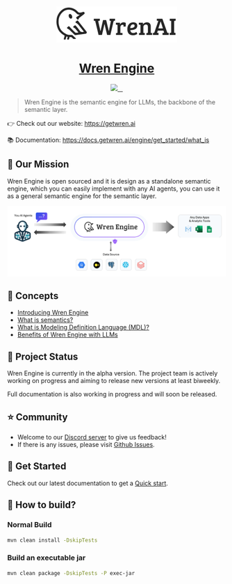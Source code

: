 <p align="center">
  <a href="https://getwren.ai">
    <picture>
      <source media="(prefers-color-scheme: light)" srcset="./misc/wrenai_logo.png">
      <img src="./misc/wrenai_logo.png">
    </picture>
    <h1 align="center">Wren Engine</h1>
  </a>
</p>

<p align="center">
  <a aria-label="Canner" href="https://cannerdata.com/">
    <img src="https://img.shields.io/badge/%F0%9F%A7%A1-Made%20by%20Canner-blue?style=for-the-badge">
  </a>
  <a aria-label="License" href="https://github.com/Canner/wren-engine/blob/main/LICENSE">
    <img alt="" src="https://img.shields.io/github/license/canner/wren-engine?color=blue&style=for-the-badge">
  </a>
  <a aria-label="Join the community on GitHub" href="https://discord.gg/5DvshJqG8Z">
    <img alt="" src="https://img.shields.io/badge/-JOIN%20THE%20COMMUNITY-blue?style=for-the-badge&logo=discord&logoColor=white&labelColor=grey&logoWidth=20">
  </a>
  <a aria-label="Follow us" href="https://x.com/getwrenai">
    <img alt="" src="https://img.shields.io/badge/-@getwrenai-blue?style=for-the-badge&logo=x&logoColor=white&labelColor=gray&logoWidth=20">
  </a>
</p>

> Wren Engine is the semantic engine for LLMs, the backbone of the semantic layer. 

👉 Check out our website: https://getwren.ai

📚 Documentation: https://docs.getwren.ai/engine/get_started/what_is

## 🎯 Our Mission

Wren Engine is open sourced and it is design as a standalone semantic engine, which you can easily implement with any AI agents, you can use it as a general semantic engine for the semantic layer.

<img src="./misc/wren_engine_flow.png">

## 🤔 Concepts

- [Introducing Wren Engine](https://docs.getwren.ai/engine/get_started/what_is)
- [What is semantics?](https://docs.getwren.ai/engine/concept/what_is_semantics)
- [What is Modeling Definition Language (MDL)?](https://docs.getwren.ai/engine/concept/what_is_mdl)
- [Benefits of Wren Engine with LLMs](https://docs.getwren.ai/engine/concept/benefits_llm)

## 🚧 Project Status
Wren Engine is currently in the alpha version. The project team is actively working on progress and aiming to release new versions at least biweekly.

Full documentation is also working in progress and will soon be released.

## ⭐️ Community

- Welcome to our [Discord server](https://discord.gg/5DvshJqG8Z) to give us feedback!
- If there is any issues, please visit [Github Issues](https://github.com/Canner/wren-engine/issues).

## 🚀 Get Started

Check out our latest documentation to get a [Quick start](https://docs.getwren.ai/engine/get_started/quickstart).

## 🙌 How to build?

### Normal Build

```bash
mvn clean install -DskipTests
```

### Build an executable jar

```bash
mvn clean package -DskipTests -P exec-jar
```
